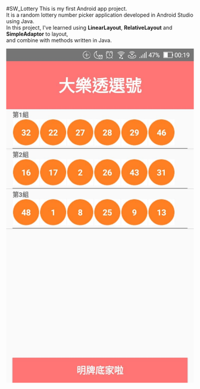 #SW_Lottery
This is my first Android app project.   
It is a random lottery number picker application developed in Android Studio using Java.   
In this project, I've learned using **LinearLayout**, **RelativeLayout** and **SimpleAdaptor** to layout,   
and combine with methods written in Java.  

![](https://github.com/Shanda1020/AndroidStudio/blob/master/SW_Lottery/Lottery/lot.jpg?raw=true)
